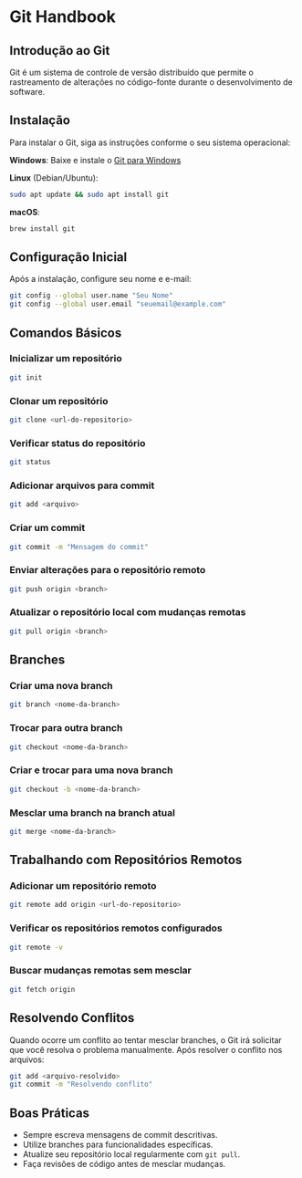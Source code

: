 # Git Handbook

## Introdução ao Git
Git é um sistema de controle de versão distribuído que permite o rastreamento de alterações no código-fonte durante o desenvolvimento de software.

## Instalação
Para instalar o Git, siga as instruções conforme o seu sistema operacional:

**Windows**: Baixe e instale o [Git para Windows](https://git-scm.com/downloads)

**Linux** (Debian/Ubuntu):
 ```sh
 sudo apt update && sudo apt install git
  ```
**macOS**:
  ```sh
  brew install git
  ```
## Configuração Inicial
Após a instalação, configure seu nome e e-mail:
```sh
git config --global user.name "Seu Nome"
git config --global user.email "seuemail@example.com"
```

## Comandos Básicos

### Inicializar um repositório
```sh
git init
```

### Clonar um repositório
```sh
git clone <url-do-repositorio>
```

### Verificar status do repositório
```sh
git status
```

### Adicionar arquivos para commit
```sh
git add <arquivo>
```

### Criar um commit
```sh
git commit -m "Mensagem do commit"
```

### Enviar alterações para o repositório remoto
```sh
git push origin <branch>
```

### Atualizar o repositório local com mudanças remotas
```sh
git pull origin <branch>
```

## Branches
### Criar uma nova branch
```sh
git branch <nome-da-branch>
```

### Trocar para outra branch
```sh
git checkout <nome-da-branch>
```

### Criar e trocar para uma nova branch
```sh
git checkout -b <nome-da-branch>
```

### Mesclar uma branch na branch atual
```sh
git merge <nome-da-branch>
```

## Trabalhando com Repositórios Remotos
### Adicionar um repositório remoto
```sh
git remote add origin <url-do-repositorio>
```

### Verificar os repositórios remotos configurados
```sh
git remote -v
```

### Buscar mudanças remotas sem mesclar
```sh
git fetch origin
```

## Resolvendo Conflitos
Quando ocorre um conflito ao tentar mesclar branches, o Git irá solicitar que você resolva o problema manualmente. Após resolver o conflito nos arquivos:

```sh
git add <arquivo-resolvido>
git commit -m "Resolvendo conflito"
```

## Boas Práticas
- Sempre escreva mensagens de commit descritivas.
- Utilize branches para funcionalidades específicas.
- Atualize seu repositório local regularmente com `git pull`.
- Faça revisões de código antes de mesclar mudanças.
